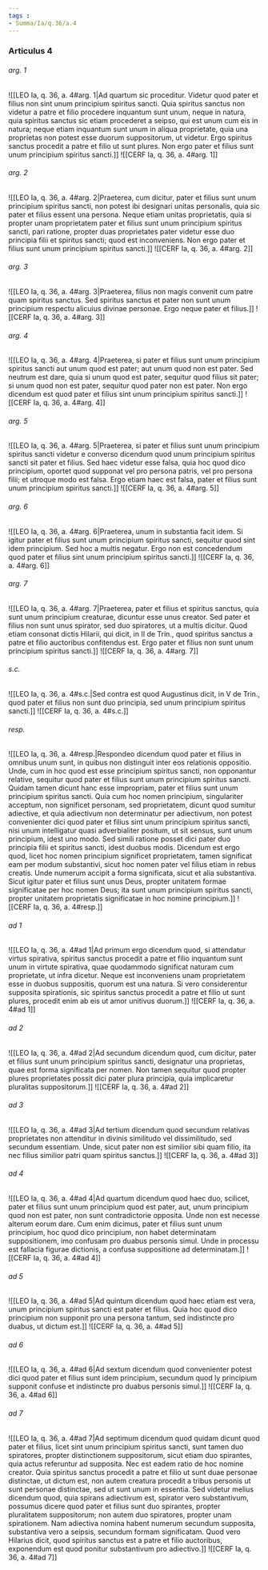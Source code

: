 ```yaml
---
tags : 
- Summa/Ia/q.36/a.4
---
```


### Articulus 4

###### arg. 1
![[LEO Ia, q. 36, a. 4#arg. 1|Ad quartum sic proceditur. Videtur quod pater et filius non sint unum principium spiritus sancti. Quia spiritus sanctus non videtur a patre et filio procedere inquantum sunt unum, neque in natura, quia spiritus sanctus sic etiam procederet a seipso, qui est unum cum eis in natura; neque etiam inquantum sunt unum in aliqua proprietate, quia una proprietas non potest esse duorum suppositorum, ut videtur. Ergo spiritus sanctus procedit a patre et filio ut sunt plures. Non ergo pater et filius sunt unum principium spiritus sancti.]]
![[CERF Ia, q. 36, a. 4#arg. 1]]

###### arg. 2
![[LEO Ia, q. 36, a. 4#arg. 2|Praeterea, cum dicitur, pater et filius sunt unum principium spiritus sancti, non potest ibi designari unitas personalis, quia sic pater et filius essent una persona. Neque etiam unitas proprietatis, quia si propter unam proprietatem pater et filius sunt unum principium spiritus sancti, pari ratione, propter duas proprietates pater videtur esse duo principia filii et spiritus sancti; quod est inconveniens. Non ergo pater et filius sunt unum principium spiritus sancti.]]
![[CERF Ia, q. 36, a. 4#arg. 2]]

###### arg. 3
![[LEO Ia, q. 36, a. 4#arg. 3|Praeterea, filius non magis convenit cum patre quam spiritus sanctus. Sed spiritus sanctus et pater non sunt unum principium respectu alicuius divinae personae. Ergo neque pater et filius.]]
![[CERF Ia, q. 36, a. 4#arg. 3]]

###### arg. 4
![[LEO Ia, q. 36, a. 4#arg. 4|Praeterea, si pater et filius sunt unum principium spiritus sancti aut unum quod est pater; aut unum quod non est pater. Sed neutrum est dare, quia si unum quod est pater, sequitur quod filius sit pater; si unum quod non est pater, sequitur quod pater non est pater. Non ergo dicendum est quod pater et filius sint unum principium spiritus sancti.]]
![[CERF Ia, q. 36, a. 4#arg. 4]]

###### arg. 5
![[LEO Ia, q. 36, a. 4#arg. 5|Praeterea, si pater et filius sunt unum principium spiritus sancti videtur e converso dicendum quod unum principium spiritus sancti sit pater et filius. Sed haec videtur esse falsa, quia hoc quod dico principium, oportet quod supponat vel pro persona patris, vel pro persona filii; et utroque modo est falsa. Ergo etiam haec est falsa, pater et filius sunt unum principium spiritus sancti.]]
![[CERF Ia, q. 36, a. 4#arg. 5]]

###### arg. 6
![[LEO Ia, q. 36, a. 4#arg. 6|Praeterea, unum in substantia facit idem. Si igitur pater et filius sunt unum principium spiritus sancti, sequitur quod sint idem principium. Sed hoc a multis negatur. Ergo non est concedendum quod pater et filius sint unum principium spiritus sancti.]]
![[CERF Ia, q. 36, a. 4#arg. 6]]

###### arg. 7
![[LEO Ia, q. 36, a. 4#arg. 7|Praeterea, pater et filius et spiritus sanctus, quia sunt unum principium creaturae, dicuntur esse unus creator. Sed pater et filius non sunt unus spirator, sed duo spiratores, ut a multis dicitur. Quod etiam consonat dictis Hilarii, qui dicit, in II de Trin., quod spiritus sanctus a patre et filio auctoribus confitendus est. Ergo pater et filius non sunt unum principium spiritus sancti.]]
![[CERF Ia, q. 36, a. 4#arg. 7]]

###### s.c.
![[LEO Ia, q. 36, a. 4#s.c.|Sed contra est quod Augustinus dicit, in V de Trin., quod pater et filius non sunt duo principia, sed unum principium spiritus sancti.]]
![[CERF Ia, q. 36, a. 4#s.c.]]

###### resp.
![[LEO Ia, q. 36, a. 4#resp.|Respondeo dicendum quod pater et filius in omnibus unum sunt, in quibus non distinguit inter eos relationis oppositio. Unde, cum in hoc quod est esse principium spiritus sancti, non opponantur relative, sequitur quod pater et filius sunt unum principium spiritus sancti. Quidam tamen dicunt hanc esse impropriam, pater et filius sunt unum principium spiritus sancti. Quia cum hoc nomen principium, singulariter acceptum, non significet personam, sed proprietatem, dicunt quod sumitur adiective, et quia adiectivum non determinatur per adiectivum, non potest convenienter dici quod pater et filius sint unum principium spiritus sancti, nisi unum intelligatur quasi adverbialiter positum, ut sit sensus, sunt unum principium, idest uno modo. Sed simili ratione posset dici pater duo principia filii et spiritus sancti, idest duobus modis. Dicendum est ergo quod, licet hoc nomen principium significet proprietatem, tamen significat eam per modum substantivi, sicut hoc nomen pater vel filius etiam in rebus creatis. Unde numerum accipit a forma significata, sicut et alia substantiva. Sicut igitur pater et filius sunt unus Deus, propter unitatem formae significatae per hoc nomen Deus; ita sunt unum principium spiritus sancti, propter unitatem proprietatis significatae in hoc nomine principium.]]
![[CERF Ia, q. 36, a. 4#resp.]]

###### ad 1
![[LEO Ia, q. 36, a. 4#ad 1|Ad primum ergo dicendum quod, si attendatur virtus spirativa, spiritus sanctus procedit a patre et filio inquantum sunt unum in virtute spirativa, quae quodammodo significat naturam cum proprietate, ut infra dicetur. Neque est inconveniens unam proprietatem esse in duobus suppositis, quorum est una natura. Si vero considerentur supposita spirationis, sic spiritus sanctus procedit a patre et filio ut sunt plures, procedit enim ab eis ut amor unitivus duorum.]]
![[CERF Ia, q. 36, a. 4#ad 1]]

###### ad 2
![[LEO Ia, q. 36, a. 4#ad 2|Ad secundum dicendum quod, cum dicitur, pater et filius sunt unum principium spiritus sancti, designatur una proprietas, quae est forma significata per nomen. Non tamen sequitur quod propter plures proprietates possit dici pater plura principia, quia implicaretur pluralitas suppositorum.]]
![[CERF Ia, q. 36, a. 4#ad 2]]

###### ad 3
![[LEO Ia, q. 36, a. 4#ad 3|Ad tertium dicendum quod secundum relativas proprietates non attenditur in divinis similitudo vel dissimilitudo, sed secundum essentiam. Unde, sicut pater non est similior sibi quam filio, ita nec filius similior patri quam spiritus sanctus.]]
![[CERF Ia, q. 36, a. 4#ad 3]]

###### ad 4
![[LEO Ia, q. 36, a. 4#ad 4|Ad quartum dicendum quod haec duo, scilicet, pater et filius sunt unum principium quod est pater, aut, unum principium quod non est pater, non sunt contradictorie opposita. Unde non est necesse alterum eorum dare. Cum enim dicimus, pater et filius sunt unum principium, hoc quod dico principium, non habet determinatam suppositionem, imo confusam pro duabus personis simul. Unde in processu est fallacia figurae dictionis, a confusa suppositione ad determinatam.]]
![[CERF Ia, q. 36, a. 4#ad 4]]

###### ad 5
![[LEO Ia, q. 36, a. 4#ad 5|Ad quintum dicendum quod haec etiam est vera, unum principium spiritus sancti est pater et filius. Quia hoc quod dico principium non supponit pro una persona tantum, sed indistincte pro duabus, ut dictum est.]]
![[CERF Ia, q. 36, a. 4#ad 5]]

###### ad 6
![[LEO Ia, q. 36, a. 4#ad 6|Ad sextum dicendum quod convenienter potest dici quod pater et filius sunt idem principium, secundum quod ly principium supponit confuse et indistincte pro duabus personis simul.]]
![[CERF Ia, q. 36, a. 4#ad 6]]

###### ad 7
![[LEO Ia, q. 36, a. 4#ad 7|Ad septimum dicendum quod quidam dicunt quod pater et filius, licet sint unum principium spiritus sancti, sunt tamen duo spiratores, propter distinctionem suppositorum, sicut etiam duo spirantes, quia actus referuntur ad supposita. Nec est eadem ratio de hoc nomine creator. Quia spiritus sanctus procedit a patre et filio ut sunt duae personae distinctae, ut dictum est, non autem creatura procedit a tribus personis ut sunt personae distinctae, sed ut sunt unum in essentia. Sed videtur melius dicendum quod, quia spirans adiectivum est, spirator vero substantivum, possumus dicere quod pater et filius sunt duo spirantes, propter pluralitatem suppositorum; non autem duo spiratores, propter unam spirationem. Nam adiectiva nomina habent numerum secundum supposita, substantiva vero a seipsis, secundum formam significatam. Quod vero Hilarius dicit, quod spiritus sanctus est a patre et filio auctoribus, exponendum est quod ponitur substantivum pro adiectivo.]]
![[CERF Ia, q. 36, a. 4#ad 7]]

